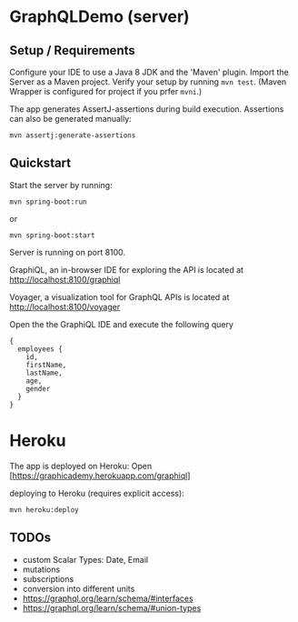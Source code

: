 # GraphQLDemo (server)

## Setup / Requirements

Configure your IDE to use a Java 8 JDK and the 'Maven' plugin. Import the Server as a Maven project.
Verify your setup by running `mvn test`. (Maven Wrapper is configured for project if you prfer `mvni`.)

The app generates AssertJ-assertions during build execution. Assertions can also be generated manually:
```
mvn assertj:generate-assertions
```

## Quickstart

Start the server by running:
```
mvn spring-boot:run 
```
or
```
mvn spring-boot:start 

```
Server is running on port 8100.


GraphiQL, an in-browser IDE for exploring the API is located at
<http://localhost:8100/graphiql>


Voyager, a visualization tool for GraphQL APIs is located at
<http://localhost:8100/voyager>


Open the the GraphiQL IDE and execute the following query
```
{
  employees {
    id,
    firstName,
    lastName,
    age,
    gender
  }
}
```

# Heroku
The app is deployed on Heroku:
Open [https://graphicademy.herokuapp.com/graphiql]


deploying to Heroku (requires explicit access):
```
mvn heroku:deploy
```


## TODOs
- custom Scalar Types: Date, Email
- mutations
- subscriptions
- conversion into different units
- https://graphql.org/learn/schema/#interfaces
- https://graphql.org/learn/schema/#union-types

